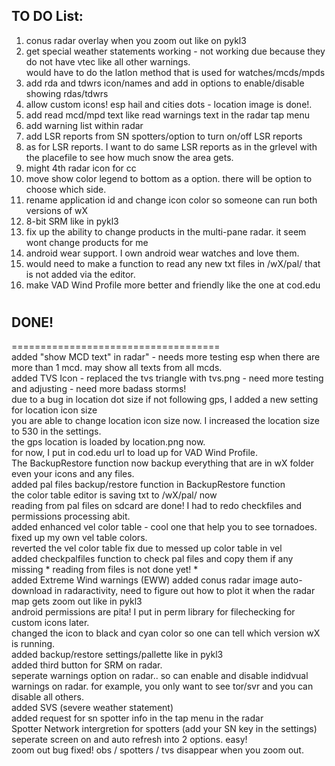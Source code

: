 

## TO DO List: 

1. conus radar overlay when you zoom out like on pykl3 
2. get special weather statements working - not working due because they do not have vtec like all other warnings.  
would have to do the latlon method that is used for watches/mcds/mpds  
3. add rda and tdwrs icon/names and add in options to enable/disable showing rdas/tdwrs   
4. allow custom icons! esp hail and cities dots - location image is done!.    
5. add read mcd/mpd text like read warnings text in the radar tap menu 
6. add warning list within radar
7. add LSR reports from SN spotters/option to turn on/off LSR reports
8. as for LSR reports.  I want to do same LSR reports as in the grlevel with the placefile to see how much snow the area gets.    
9. might 4th radar icon for cc 
10. move show color legend to bottom as a option.  there will be option to choose which side.     
11. rename application id and change icon color so someone can run both versions of wX   
12. 8-bit SRM like in pykl3  
13. fix up the ability to change products in the multi-pane radar. it seem wont change products for me  
14. android wear support. I own android wear watches and love them.      
15. would need to make a function to read any new txt files in /wX/pal/ that is not added via the editor. 
16. make VAD Wind Profile more better and friendly  like the one at cod.edu   




#
#
## DONE!
====================================  
added "show MCD text" in radar" - needs more testing esp when there are more than 1 mcd.  may show all texts from all mcds.  
added TVS Icon - replaced the tvs triangle with tvs.png - need more testing and adjusting - need more badass storms!  
due to a bug in location dot size if not following gps, I added a new setting for location icon size  
you are able to change location icon size now.  I increased the location size to 530 in the settings.    
the gps location is loaded by location.png now.    
for now, I put in cod.edu url to load up for VAD Wind Profile.  
The BackupRestore function now backup everything that are in wX folder even your icons and any files.  
added pal files backup/restore function in BackupRestore function  
the color table editor is saving txt to /wX/pal/ now  
reading from pal files on sdcard are done!  I had to redo checkfiles and permissions processing abit.   
added enhanced vel color table - cool one that help you to see tornadoes.     
fixed up my own vel table colors.     
reverted the vel color table fix due to messed up color table in vel  
added checkpalfiles function to check pal files and copy them if any missing * reading from files is not done yet! *       
added Extreme Wind warnings (EWW) 
added conus radar image auto-download in radaractivity, need to figure out how to plot it when the radar map gets zoom out like in pykl3  
android permissions are pita! I put in perm library for filechecking for custom icons later.    
changed the icon to black and cyan color so one can tell which version wX is running.    
added backup/restore settings/pallette like in pykl3    
added third button for SRM on radar.    
seperate warnings option on radar.. so can enable and disable indidvual warnings on radar. for example, you only want to see tor/svr and you can disable all others.  
added SVS (severe weather statement)  
added request for sn spotter info in the tap menu in the radar  
Spotter Network intergretion for spotters (add your SN key in the settings)   
seperate screen on and auto refresh into 2 options. easy!   
zoom out bug fixed!  obs / spotters / tvs disappear when you zoom out.  

  
